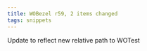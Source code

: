 ```yaml
---
title: WOBezel r59, 2 items changed
tags: snippets
---
```


Update to reflect new relative path to WOTest
